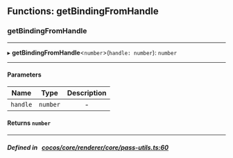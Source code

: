 ## Functions: getBindingFromHandle

### getBindingFromHandle


___
▸ **getBindingFromHandle**<`number`\>(`handle: number`): `number`
___


#### Parameters

| Name | Type | Description |
| :------: | :------: | :------: |
| `handle` | `number` | - |


#### Returns `number` 
___


##### Defined in &nbsp;   [cocos/core/renderer/core/pass-utils.ts:60](https://github.com/cocos-creator/engine/blob/c7bf6b8a9/cocos/core/renderer/core/pass-utils.ts#L60)&nbsp;
